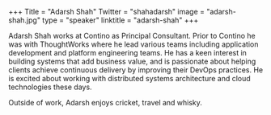 +++
Title = "Adarsh Shah"
Twitter = "shahadarsh"
image = "adarsh-shah.jpg"
type = "speaker"
linktitle = "adarsh-shah"
+++
 
Adarsh Shah works at Contino as Principal Consultant. Prior to Contino he was with ThoughtWorks where he lead various teams including application development and platform engineering teams. He has a keen interest in building systems that add business value, and is passionate about helping clients achieve continuous delivery by improving their DevOps practices. He is excited about working with distributed systems architecture and cloud technologies these days.

Outside of work, Adarsh enjoys cricket, travel and whisky.
